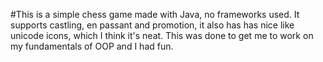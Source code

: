 #This is a simple chess game made with Java, no frameworks used. It supports castling, en passant and promotion, it also has has nice like unicode icons, which I think it's neat. This was done to get me to work on my fundamentals of OOP and I had fun.

